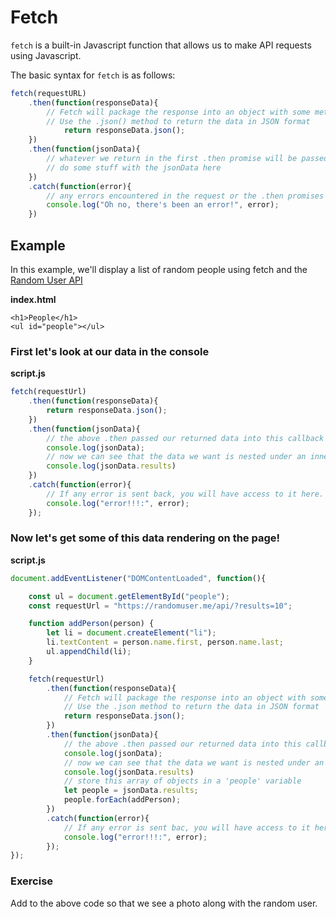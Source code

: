 # Fetch

`fetch` is a built-in Javascript function that allows us to make API requests using Javascript.

The basic syntax for `fetch` is as follows:

```javascript
fetch(requestURL)
    .then(function(responseData){
        // Fetch will package the response into an object with some methods that allow us to do some useful things with the response.
        // Use the .json() method to return the data in JSON format
            return responseData.json();
    })
    .then(function(jsonData){
        // whatever we return in the first .then promise will be passed into this callback function
        // do some stuff with the jsonData here
    })
    .catch(function(error){
        // any errors encountered in the request or the .then promises above will be passed into this callback
        console.log("Oh no, there's been an error!", error);
    })
```

## Example

In this example, we'll display a list of random people using fetch and the [Random User API](https://randomuser.me/)

**index.html**

```markup
<h1>People</h1>
<ul id="people"></ul>
```

### First let's look at our data in the console

**script.js**

```javascript
fetch(requestUrl)
    .then(function(responseData){
        return responseData.json();
    })
    .then(function(jsonData){
        // the above .then passed our returned data into this callback
        console.log(jsonData);
        // now we can see that the data we want is nested under an inner 'results'
        console.log(jsonData.results)
    })
    .catch(function(error){
        // If any error is sent back, you will have access to it here.
        console.log("error!!!:", error);
    });
```

### Now let's get some of this data rendering on the page!

**script.js**

```javascript
document.addEventListener("DOMContentLoaded", function(){

    const ul = document.getElementById("people");
    const requestUrl = "https://randomuser.me/api/?results=10";

    function addPerson(person) {
        let li = document.createElement("li");
        li.textContent = person.name.first, person.name.last;
        ul.appendChild(li);
    }

    fetch(requestUrl)
        .then(function(responseData){
            // Fetch will package the response into an object with some methods that allow us to do some useful things with the response.
            // Use the .json method to return the data in JSON format
            return responseData.json();
        })
        .then(function(jsonData){
            // the above .then passed our returned data into this callback
            console.log(jsonData);
            // now we can see that the data we want is nested under an inner 'results'
            console.log(jsonData.results)
            // store this array of objects in a 'people' variable
            let people = jsonData.results;
            people.forEach(addPerson);
        })
        .catch(function(error){
            // If any error is sent bac, you will have access to it here.
            console.log("error!!!:", error);
        });
});
```

### Exercise

Add to the above code so that we see a photo along with the random user.

